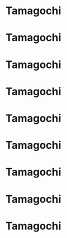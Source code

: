 # Tamagochi
# Tamagochi
# Tamagochi
# Tamagochi
# Tamagochi
# Tamagochi
# Tamagochi
# Tamagochi
# Tamagochi
